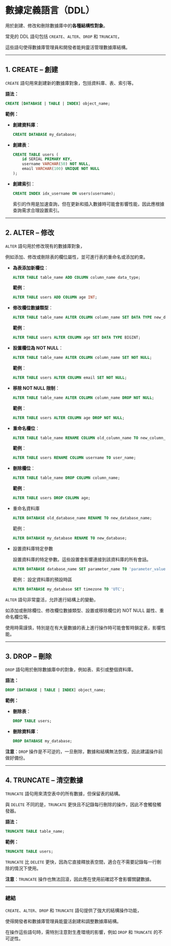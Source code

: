 # 數據定義語言（DDL）

用於創建、修改和刪除數據庫中的**各種結構性對象**。

常見的 DDL 語句包括 `CREATE`、`ALTER`、`DROP` 和 `TRUNCATE`，

這些語句使得數據庫管理員和開發者能夠靈活管理數據庫結構。

---

## 1. **CREATE** – 創建

`CREATE` 語句用來創建新的數據庫對象，包括資料庫、表、索引等。

**語法：**

```sql
CREATE [DATABASE | TABLE | INDEX] object_name;
```

**範例：**

- **創建資料庫**：

  ```sql
  CREATE DATABASE my_database;
  ```

- **創建表**：

  ```sql
  CREATE TABLE users (
      id SERIAL PRIMARY KEY,
      username VARCHAR(50) NOT NULL,
      email VARCHAR(100) UNIQUE NOT NULL
  );
  ```

- **創建索引**：

  ```sql
  CREATE INDEX idx_username ON users(username);
  ```

  索引的作用是加速查詢，但在更新和插入數據時可能會影響性能，因此應根據查詢需求合理設置索引。

---

## 2. **ALTER** – 修改

`ALTER` 語句用於修改現有的數據庫對象，

例如添加、修改或刪除表的欄位屬性，並可進行表的重命名或添加約束。

- **為表添加新欄位**：

  ```sql
  ALTER TABLE table_name ADD COLUMN column_name data_type;
  ```

  **範例**：

  ```sql
  ALTER TABLE users ADD COLUMN age INT;
  ```

- **修改欄位數據類型**：

  ```sql
  ALTER TABLE table_name ALTER COLUMN column_name SET DATA TYPE new_data_type;
  ```

  **範例**：

  ```sql
  ALTER TABLE users ALTER COLUMN age SET DATA TYPE BIGINT;
  ```

- **設置欄位為 NOT NULL**：

  ```sql
  ALTER TABLE table_name ALTER COLUMN column_name SET NOT NULL;
  ```

  **範例**：

  ```sql
  ALTER TABLE users ALTER COLUMN email SET NOT NULL;
  ```

- **移除 NOT NULL 限制**：

  ```sql
  ALTER TABLE table_name ALTER COLUMN column_name DROP NOT NULL;
  ```

  **範例**：

  ```sql
  ALTER TABLE users ALTER COLUMN age DROP NOT NULL;
  ```

- **重命名欄位**：

  ```sql
  ALTER TABLE table_name RENAME COLUMN old_column_name TO new_column_name;
  ```

  **範例**：

  ```sql
  ALTER TABLE users RENAME COLUMN username TO user_name;
  ```

- **刪除欄位**：

  ```sql
  ALTER TABLE table_name DROP COLUMN column_name;
  ```

  **範例**：

  ```sql
  ALTER TABLE users DROP COLUMN age;
  ```

- 重命名資料庫

  ```sql
  ALTER DATABASE old_database_name RENAME TO new_database_name;
  ```

  範例：

  ```sql
  ALTER DATABASE my_database RENAME TO new_database;
  ```

- 設置資料庫特定參數

  設置資料庫的特定參數。這些設置會影響連接到該資料庫的所有會話。

  ```sql
  ALTER DATABASE database_name SET parameter_name TO 'parameter_value';
  ```

  範例： 設定資料庫的預設時區

  ```sql
  ALTER DATABASE my_database SET timezone TO 'UTC';
  ```

`ALTER` 語句非常靈活，允許進行結構上的變動，

如添加或刪除欄位、修改欄位數據類型、設置或移除欄位的 NOT NULL 屬性、重命名欄位等。

使用時需謹慎，特別是在有大量數據的表上進行操作時可能會暫時鎖定表，影響性能。

---

## 3. **DROP** – 刪除

`DROP` 語句用於刪除數據庫中的對象，例如表、索引或整個資料庫。

**語法：**

```sql
DROP [DATABASE | TABLE | INDEX] object_name;
```

**範例：**

- **刪除表**：

  ```sql
  DROP TABLE users;
  ```

- **刪除資料庫**：

  ```sql
  DROP DATABASE my_database;
  ```

**注意**：`DROP` 操作是不可逆的，一旦刪除，數據和結構無法恢復，因此建議操作前做好備份。

---

## 4. **TRUNCATE** – 清空數據

`TRUNCATE` 語句用來清空表中的所有數據，但保留表的結構。

與 `DELETE` 不同的是，`TRUNCATE` 更快且不記錄每行刪除的操作，因此不會觸發觸發器。

**語法：**

```sql
TRUNCATE TABLE table_name;
```

**範例：**

```sql
TRUNCATE TABLE users;
```

`TRUNCATE` 比 `DELETE` 更快，因為它直接釋放表空間，適合在不需要記錄每一行刪除的情況下使用。

**注意**：`TRUNCATE` 操作也無法回滾，因此應在使用前確認不會影響關鍵數據。

---

### 總結

`CREATE`、`ALTER`、`DROP` 和 `TRUNCATE` 語句提供了強大的結構操作功能，

使得開發者和數據庫管理員能靈活創建和調整數據庫結構。

在操作這些語句時，需特別注意對生產環境的影響，例如 `DROP` 和 `TRUNCATE` 的不可逆性。
